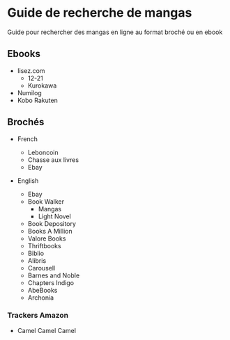 # Guide de recherche de mangas

Guide pour rechercher des mangas en ligne au format broché ou en ebook

## Ebooks

- lisez.com
  - 12-21
  - Kurokawa
- Numilog
- Kobo Rakuten

## Brochés

- French
    - Leboncoin
    - Chasse aux livres
    - Ebay

- English
    - Ebay
    - Book Walker
        - Mangas
        - Light Novel
    - Book Depository
    - Books A Million
    - Valore Books
    - Thriftbooks
    - Biblio
    - Alibris
    - Carousell
    - Barnes and Noble
    - Chapters Indigo
    - AbeBooks
    - Archonia

### Trackers Amazon

- Camel Camel Camel
